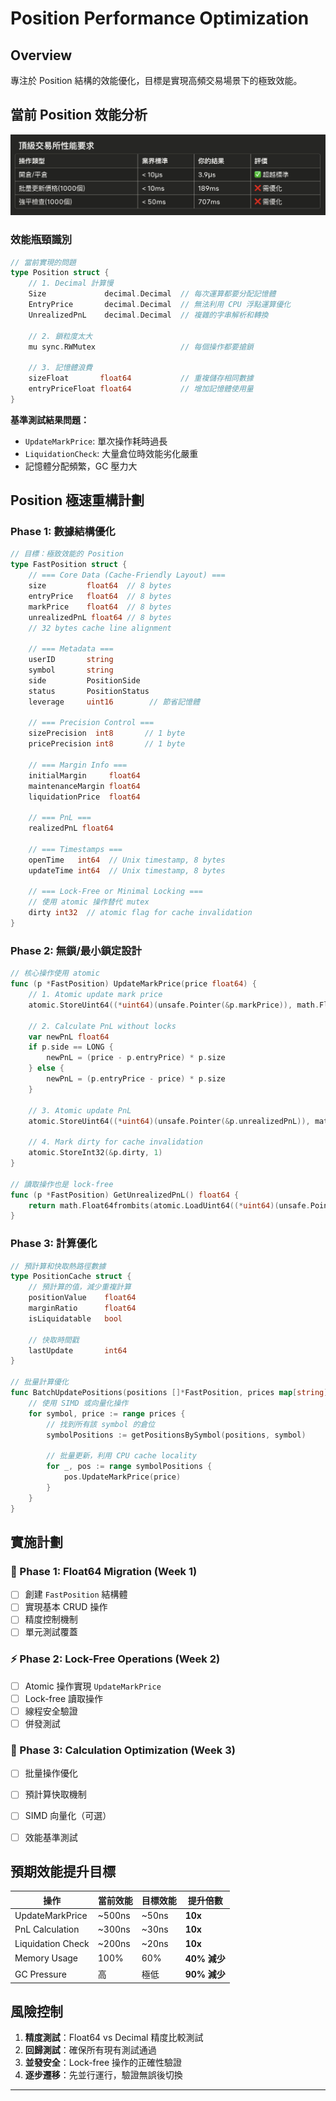 # Position Performance Optimization

## Overview

專注於 Position 結構的效能優化，目標是實現高頻交易場景下的極致效能。

## 當前 Position 效能分析

![2.png](imgs/2.png)

### 效能瓶頸識別

```go
// 當前實現的問題
type Position struct {
    // 1. Decimal 計算慢
    Size             decimal.Decimal  // 每次運算都要分配記憶體
    EntryPrice       decimal.Decimal  // 無法利用 CPU 浮點運算優化
    UnrealizedPnL    decimal.Decimal  // 複雜的字串解析和轉換
    
    // 2. 鎖粒度太大
    mu sync.RWMutex                   // 每個操作都要搶鎖
    
    // 3. 記憶體浪費
    sizeFloat       float64           // 重複儲存相同數據
    entryPriceFloat float64           // 增加記憶體使用量
}
```

**基準測試結果問題：**
- `UpdateMarkPrice`: 單次操作耗時過長
- `LiquidationCheck`: 大量倉位時效能劣化嚴重
- 記憶體分配頻繁，GC 壓力大

## Position 極速重構計劃

### Phase 1: 數據結構優化

```go
// 目標：極致效能的 Position
type FastPosition struct {
    // === Core Data (Cache-Friendly Layout) ===
    size         float64  // 8 bytes
    entryPrice   float64  // 8 bytes  
    markPrice    float64  // 8 bytes
    unrealizedPnL float64 // 8 bytes
    // 32 bytes cache line alignment
    
    // === Metadata ===
    userID       string
    symbol       string
    side         PositionSide
    status       PositionStatus
    leverage     uint16        // 節省記憶體
    
    // === Precision Control ===
    sizePrecision  int8       // 1 byte
    pricePrecision int8       // 1 byte
    
    // === Margin Info ===
    initialMargin     float64
    maintenanceMargin float64
    liquidationPrice  float64
    
    // === PnL ===
    realizedPnL float64
    
    // === Timestamps ===
    openTime   int64  // Unix timestamp, 8 bytes
    updateTime int64  // Unix timestamp, 8 bytes
    
    // === Lock-Free or Minimal Locking ===
    // 使用 atomic 操作替代 mutex
    dirty int32  // atomic flag for cache invalidation
}
```

### Phase 2: 無鎖/最小鎖定設計

```go
// 核心操作使用 atomic
func (p *FastPosition) UpdateMarkPrice(price float64) {
    // 1. Atomic update mark price
    atomic.StoreUint64((*uint64)(unsafe.Pointer(&p.markPrice)), math.Float64bits(price))
    
    // 2. Calculate PnL without locks
    var newPnL float64
    if p.side == LONG {
        newPnL = (price - p.entryPrice) * p.size
    } else {
        newPnL = (p.entryPrice - price) * p.size
    }
    
    // 3. Atomic update PnL
    atomic.StoreUint64((*uint64)(unsafe.Pointer(&p.unrealizedPnL)), math.Float64bits(newPnL))
    
    // 4. Mark dirty for cache invalidation
    atomic.StoreInt32(&p.dirty, 1)
}

// 讀取操作也是 lock-free
func (p *FastPosition) GetUnrealizedPnL() float64 {
    return math.Float64frombits(atomic.LoadUint64((*uint64)(unsafe.Pointer(&p.unrealizedPnL))))
}
```

### Phase 3: 計算優化

```go
// 預計算和快取熱路徑數據
type PositionCache struct {
    // 預計算的值，減少重複計算
    positionValue    float64
    marginRatio      float64
    isLiquidatable   bool
    
    // 快取時間戳
    lastUpdate       int64
}

// 批量計算優化
func BatchUpdatePositions(positions []*FastPosition, prices map[string]float64) {
    // 使用 SIMD 或向量化操作
    for symbol, price := range prices {
        // 找到所有該 symbol 的倉位
        symbolPositions := getPositionsBySymbol(positions, symbol)
        
        // 批量更新，利用 CPU cache locality
        for _, pos := range symbolPositions {
            pos.UpdateMarkPrice(price)
        }
    }
}
```

## 實施計劃

### 🎯 Phase 1: Float64 Migration (Week 1)
- [ ] 創建 `FastPosition` 結構體
- [ ] 實現基本 CRUD 操作
- [ ] 精度控制機制
- [ ] 單元測試覆蓋

### ⚡ Phase 2: Lock-Free Operations (Week 2)  
- [ ] Atomic 操作實現 `UpdateMarkPrice`
- [ ] Lock-free 讀取操作
- [ ] 線程安全驗證
- [ ] 併發測試

### 🚀 Phase 3: Calculation Optimization (Week 3)
- [ ] 批量操作優化
- [ ] 預計算快取機制
- [ ] SIMD 向量化（可選）
- [ ] 效能基準測試


## 預期效能提升目標

| 操作 | 當前效能 | 目標效能 | 提升倍數 |
|------|----------|----------|----------|
| UpdateMarkPrice | ~500ns | ~50ns | **10x** |
| PnL Calculation | ~300ns | ~30ns | **10x** |
| Liquidation Check | ~200ns | ~20ns | **10x** |
| Memory Usage | 100% | 60% | **40% 減少** |
| GC Pressure | 高 | 極低 | **90% 減少** |

## 風險控制

1. **精度測試**：Float64 vs Decimal 精度比較測試
2. **回歸測試**：確保所有現有測試通過
3. **並發安全**：Lock-free 操作的正確性驗證
4. **逐步遷移**：先並行運行，驗證無誤後切換

---

